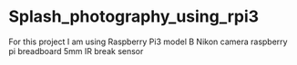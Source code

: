 # Splash_photography_using_rpi3
For this project I am using 
	Raspberry Pi3 model B 
	Nikon camera 
	raspberry pi breadboard
	5mm IR break sensor
